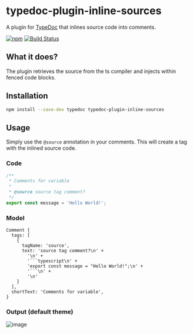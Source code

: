 # typedoc-plugin-inline-sources

A plugin for [TypeDoc](https://github.com/TypeStrong/typedoc) that inlines source code into comments.

[![npm](https://img.shields.io/npm/v/typedoc-plugin-inline-sources.svg)](https://www.npmjs.com/package/typedoc-plugin-inline-sources)
[![Build Status](https://www.travis-ci.com/tgreyuk/typedoc-plugin-inline-sources.svg?branch=main)](https://travis-ci.com/tgreyuk/typedoc-plugin-inline-sources)

## What it does?

The plugin retrieves the source from the ts compiler and injects within fenced code blocks.

## Installation

```bash
npm install --save-dev typedoc typedoc-plugin-inline-sources
```

## Usage

Simply use the `@source` annotation in your comments. This will create a tag with the inlined source code.

### Code

```typescript
/**
 * Comments for variable
 *
 * @source source tag comment?
 */
export const message = 'Hello World!';
```

### Model

```
Comment {
  tags: [
    {
      tagName: 'source',
      text: 'source tag comment?\n' +
        '\n' +
        '```typescript\n' +
        'export const message = "Hello World!";\n' +
        '```\n' +
        '\n'
    }
  ],
  shortText: 'Comments for variable',
}
```

### Output (default theme)

![image](https://user-images.githubusercontent.com/11680870/120396197-0f726800-c32e-11eb-800e-8cf7466635bb.png)


